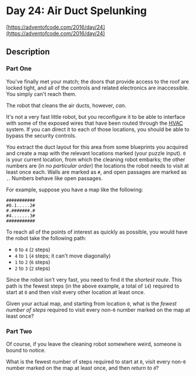 # Day 24: Air Duct Spelunking

[https://adventofcode.com/2016/day/24](https://adventofcode.com/2016/day/24)

## Description

### Part One

You've finally met your match; the doors that provide access to the roof are locked tight, and all of the controls and related electronics are inaccessible. You simply can't reach them.

The robot that cleans the air ducts, however, _can_.

It's not a very fast <span title="The Brave Little Air Duct Cleaning Robot That Could">little robot</span>, but you reconfigure it to be able to interface with some of the exposed wires that have been routed through the [HVAC](https://en.wikipedia.org/wiki/HVAC) system. If you can direct it to each of those locations, you should be able to bypass the security controls.

You extract the duct layout for this area from some blueprints you acquired and create a map with the relevant locations marked (your puzzle input). `0` is your current location, from which the cleaning robot embarks; the other numbers are (in _no particular order_) the locations the robot needs to visit at least once each. Walls are marked as `#`, and open passages are marked as `.`. Numbers behave like open passages.

For example, suppose you have a map like the following:

    ###########
    #0.1.....2#
    #.#######.#
    #4.......3#
    ###########
    

To reach all of the points of interest as quickly as possible, you would have the robot take the following path:

*   `0` to `4` (`2` steps)
*   `4` to `1` (`4` steps; it can't move diagonally)
*   `1` to `2` (`6` steps)
*   `2` to `3` (`2` steps)

Since the robot isn't very fast, you need to find it the _shortest route_. This path is the fewest steps (in the above example, a total of `14`) required to start at `0` and then visit every other location at least once.

Given your actual map, and starting from location `0`, what is the _fewest number of steps_ required to visit every non-`0` number marked on the map at least once?

### Part Two

Of course, if you leave the cleaning robot somewhere weird, someone is bound to notice.

What is the fewest number of steps required to start at `0`, visit every non-`0` number marked on the map at least once, and then _return to `0`_?
